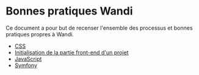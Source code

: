 # Bonnes pratiques Wandi

Ce document a pour but de recenser l'ensemble des processus et bonnes pratiques
propres à Wandi.

* [CSS](/css/00-index.md)
* [Initialisation de la partie front-end d'un projet](/init-front/00-index.md)
* [JavaScript](/js/00-index.md)
* [Symfony](/symfony/00-index.md)
